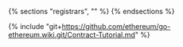 {% sections "registrars", "" %}
{% endsections %}

{% include "git+https://github.com/ethereum/go-ethereum.wiki.git/Contract-Tutorial.md" %}
